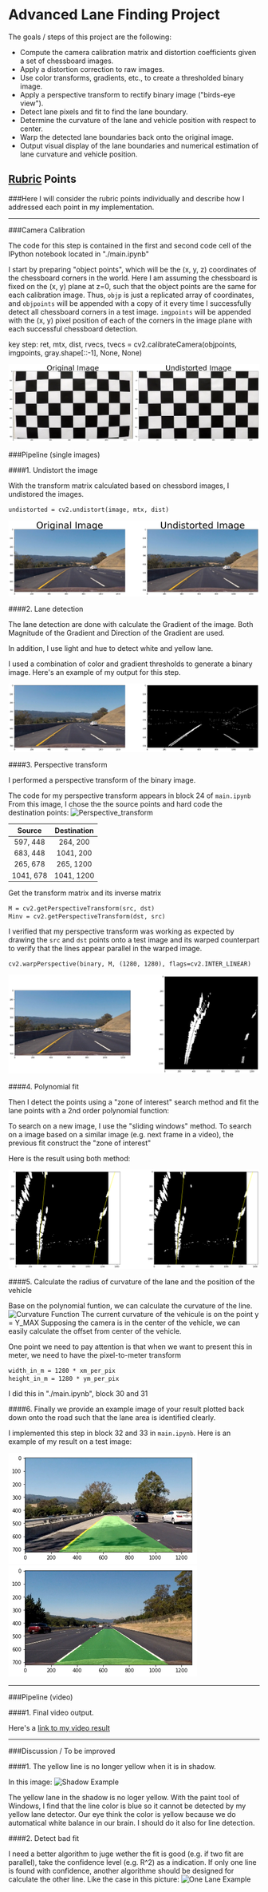 
# Advanced Lane Finding Project

The goals / steps of this project are the following:

* Compute the camera calibration matrix and distortion coefficients given a set of chessboard images.
* Apply a distortion correction to raw images.
* Use color transforms, gradients, etc., to create a thresholded binary image.
* Apply a perspective transform to rectify binary image ("birds-eye view").
* Detect lane pixels and fit to find the lane boundary.
* Determine the curvature of the lane and vehicle position with respect to center.
* Warp the detected lane boundaries back onto the original image.
* Output visual display of the lane boundaries and numerical estimation of lane curvature and vehicle position.

[//]: # (Image References)

[image_calibration]: ./output_images/calibration.png "Calibration"

[image_undistorted]: ./output_images/undistorted.png "Undistorted"

[image_binary]: ./output_images/lane_5.png "Binary Exampl"

[perspective_transform_source]: ./output_images/perspective_transform_source.jpg "Perspective_transform"

[bird_view_5]: ./output_images/bird_view_5.png "Bird View"

[polyfit]: ./output_images/polyfit.png "Poly Fit"

[curvature]: ./output_images/curvature.png "Curvature Function"

[detection_1]: ./output_images/detection_1.png "Detetion 1"
[detection_2]: ./output_images/detection_2.png "Detetion 2"

[video1]: ./project_video_detected.mp4 "Video"

[shadow_example]: ./output_images/lane_10.png "Shadow Example"
[one_lane_example]: ./output_images/lane_11.png "One Lane Example"



## [Rubric](https://review.udacity.com/#!/rubrics/571/view) Points
###Here I will consider the rubric points individually and describe how I addressed each point in my implementation.  

---
###Camera Calibration

The code for this step is contained in the first and second code cell of the IPython notebook located in "./main.ipynb" 

I start by preparing "object points", which will be the (x, y, z) coordinates of the chessboard corners in the world. Here I am assuming the chessboard is fixed on the (x, y) plane at z=0, such that the object points are the same for each calibration image.  Thus, `objp` is just a replicated array of coordinates, and `objpoints` will be appended with a copy of it every time I successfully detect all chessboard corners in a test image.  `imgpoints` will be appended with the (x, y) pixel position of each of the corners in the image plane with each successful chessboard detection.  

key step:
    ret, mtx, dist, rvecs, tvecs = cv2.calibrateCamera(objpoints, imgpoints, gray.shape[::-1], None, None)

![alt text][image_calibration]

###Pipeline (single images)

####1. Undistort the image

With the transform matrix calculated based on chessbord images, I undistored the images.

    undistorted = cv2.undistort(image, mtx, dist)

![alt text][image_undistorted]

####2. Lane detection

The lane detection are done with calculate the Gradient of the image. Both Magnitude of the Gradient and Direction of the Gradient are used.

In addition, I use light and hue to detect white and yellow lane.

I used a combination of color and gradient thresholds to generate a binary image.  Here's an example of my output for this step. 

![alt text][image_binary]

####3. Perspective transform

I performed a perspective transform of the binary image.

The code for my perspective transform appears in block 24 of `main.ipynb` 
From this image, I chose the the source points and hard code the destination points:
![][perspective_transform_source]

| Source        | Destination   | 
|:-------------:|:-------------:| 
| 597, 448      | 264, 200      | 
| 683, 448      | 1041, 200     |
| 265, 678      | 265, 1200     |
| 1041, 678     | 1041, 1200    |

Get the transform matrix and its inverse matrix

    M = cv2.getPerspectiveTransform(src, dst)
    Minv = cv2.getPerspectiveTransform(dst, src)

I verified that my perspective transform was working as expected by drawing the `src` and `dst` points onto a test image and its warped counterpart to verify that the lines appear parallel in the warped image.

    cv2.warpPerspective(binary, M, (1280, 1280), flags=cv2.INTER_LINEAR)

![alt text][bird_view_5]

####4. Polynomial fit

Then I detect the points using a "zone of interest" search method and fit the lane points with a 2nd order polynomial function:

To search on a new image, I use the "sliding windows" method. To search on a image based on a similar image (e.g. next frame in a video), the previous fit construct the "zone of interest"

Here is the result using both method:

![alt text][polyfit]

####5. Calculate the radius of curvature of the lane and the position of the vehicle

Base on the polynomial funtion, we can calculate the curvature of the line. 
![][curvature]
The current curvature of the vehicule is on the point y = Y_MAX
Supposing the camera is in the center of the vehicle, we can easily calculate the offset from center of the vehicle.

One point we need to pay attention is that when we want to present this in meter, we need to have the pixel-to-meter transform

    width_in_m = 1280 * xm_per_pix
    height_in_m = 1280 * ym_per_pix

I did this in "./main.ipynb", block 30 and 31

####6. Finally we provide an example image of your result plotted back down onto the road such that the lane area is identified clearly.

I implemented this step in block 32 and 33 in `main.ipynb`.  Here is an example of my result on a test image:

![alt text][detection_1]
![alt text][detection_2]

---

###Pipeline (video)

####1. Final video output.  

Here's a [link to my video result](./project_video_detected.mp4)

---

###Discussion / To be improved

####1. The yellow line is no longer yellow when it is in shadow.

In this image:
![][shadow_example]

The yellow lane in the shadow is no loger yellow. With the paint tool of Windows, I find that the line color is blue so it cannot be detected by my yellow lane detector. Our eye think the color is yellow because we do automatical white balance in our brain.
I should do it also for line detection.

####2. Detect bad fit

I need a better algorithm to juge wether the fit is good (e.g. if two fit are parallel), take the confidence level (e.g. R^2) as a indication. If only one line is found with confidence, another algorithme should be designed for calculate the other line. Like the case in this picture: 
![][one_lane_example]


